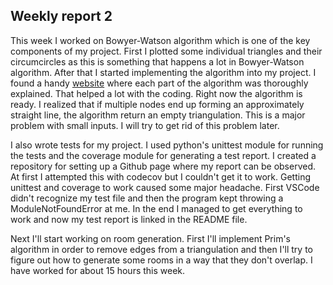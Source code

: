 ## Weekly report 2

This week I worked on Bowyer-Watson algorithm which is one of the key components of my project. First I plotted some individual
triangles and their circumcircles as this is something that happens a lot in Bowyer-Watson algorithm. After that I started implementing
the algorithm into my project. I found a handy [website](https://www.gorillasun.de/blog/bowyer-watson-algorithm-for-delaunay-triangulation/)
where each part of the algorithm was thoroughly explained. That helped a lot with the coding.
Right now the algorithm is ready. I realized that if multiple nodes end up forming an approximately straight line, the algorithm return an 
empty triangulation. This is a major problem with small inputs. I will try to get rid of this problem later.

I also wrote tests for my project. I used python's unittest module for running the tests and the coverage module for generating a test report.
I created a repository for setting up a Github page where my report can be observed. At first I attempted this with codecov but I couldn't get it to work.
Getting unittest and coverage to work caused some major headache. First VSCode didn't recognize my test file and then
the program kept throwing a ModuleNotFoundError at me. In the end I managed to get everything to work and now my test report is linked in the README file.

Next I'll start working on room generation. First I'll implement Prim's algorithm in order to remove edges from a triangulation and then 
I'll try to figure out how to generate some rooms in a way that they don't overlap. I have worked for about 15 hours this week.
